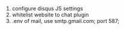1. configure disqus JS settings
2. whitelist website to chat plugin
4. .env of mail, use smtp.gmail.com; port 587;
